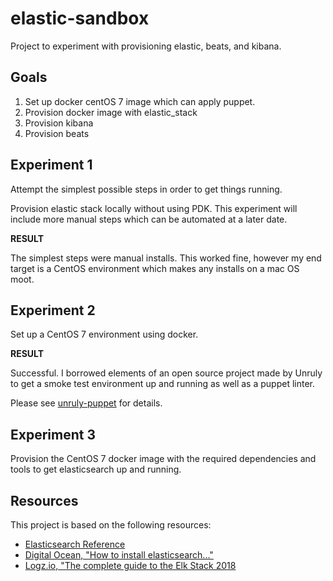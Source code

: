 # elastic-sandbox
Project to experiment with provisioning elastic, beats, and kibana.

## Goals
1. Set up docker centOS 7 image which can apply puppet.
2. Provision docker image with elastic_stack
3. Provision kibana
4. Provision beats

## Experiment 1

Attempt the simplest possible steps in order to get things running.

Provision elastic stack locally without using PDK. This experiment will include more manual steps which can be automated at a later date.

**RESULT**

The simplest steps were manual installs. This worked fine, however my end target is a CentOS environment which makes any installs on a mac OS moot.

## Experiment 2

Set up a CentOS 7 environment using docker.

**RESULT**

Successful. I borrowed elements of an open source project made by Unruly to get a smoke test environment up and running as well as a puppet linter.

Please see [unruly-puppet](https://github.com/unruly/unruly-puppet) for details.

## Experiment 3

Provision the CentOS 7 docker image with the required dependencies and tools to get elasticsearch up and running.

## Resources

This project is based on the following resources:

- [Elasticsearch Reference](https://www.elastic.co/guide/en/elasticsearch/reference/current/index.html)
- [Digital Ocean, "How to install elasticsearch..."](https://www.digitalocean.com/community/tutorials/how-to-install-elasticsearch-logstash-and-kibana-elastic-stack-on-centos-7)
- [Logz.io, "The complete guide to the Elk Stack 2018](https://logz.io/learn/complete-guide-elk-stack/#intro)